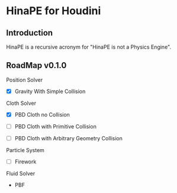 # HinaPE for Houdini

## Introduction

HinaPE is a recursive acronym for "HinaPE is not a Physics Engine". 

## RoadMap v0.1.0

Position Solver

- [x] Gravity With Simple Collision

Cloth Solver

- [x] PBD Cloth no Collision

- [ ] PBD Cloth with Primitive Collision

- [ ] PBD Cloth with Arbitrary Geometry Collision

Particle System

- [ ] Firework

Fluid Solver

- PBF 
